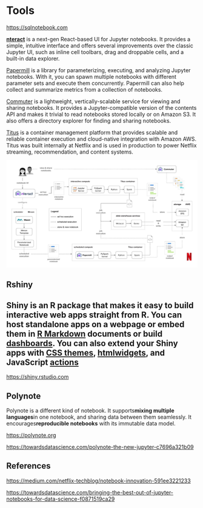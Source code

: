 # Tools

<https://sqlnotebook.com>

[**nteract**](https://github.com/nteract) is a next-gen React-based UI for Jupyter notebooks. It provides a simple, intuitive interface and offers several improvements over the classic Jupyter UI, such as inline cell toolbars, drag and droppable cells, and a built-in data explorer.

[Papermill](https://github.com/nteract/papermill) is a library for parameterizing, executing, and analyzing Jupyter notebooks. With it, you can spawn multiple notebooks with different parameter sets and execute them concurrently. Papermill can also help collect and summarize metrics from a collection of notebooks.

[Commuter](https://github.com/nteract/nteract/blob/master/applications/commuter/README.md) is a lightweight, vertically-scalable service for viewing and sharing notebooks. It provides a Jupyter-compatible version of the contents API and makes it trivial to read notebooks stored locally or on Amazon S3. It also offers a directory explorer for finding and sharing notebooks.

[Titus](https://netflix.github.io/titus/) is a container management platform that provides scalable and reliable container execution and cloud-native integration with Amazon AWS. Titus was built internally at Netflix and is used in production to power Netflix streaming, recommendation, and content systems.

![image](../../../media/DevOps-IDEs-Tools-image1.jpeg)

## Rshiny

## Shiny is an R package that makes it easy to build interactive web apps straight from R. You can host standalone apps on a webpage or embed them in [R Markdown](http://rmarkdown.rstudio.com/) documents or build [dashboards](http://rstudio.github.io/shinydashboard/). You can also extend your Shiny apps with [CSS themes](http://rstudio.github.io/shinythemes/), [htmlwidgets](http://www.htmlwidgets.org/), and JavaScript [actions](https://github.com/daattali/shinyjs/blob/master/README.md)

<https://shiny.rstudio.com>

## Polynote

Polynote is a different kind of notebook. It supports**mixing multiple languages**in one notebook, and sharing data between them seamlessly. It encourages**reproducible notebooks** with its immutable data model.

<https://polynote.org>

<https://towardsdatascience.com/polynote-the-new-jupyter-c7696a321b09>

## References

<https://medium.com/netflix-techblog/notebook-innovation-591ee3221233>

<https://towardsdatascience.com/bringing-the-best-out-of-jupyter-notebooks-for-data-science-f0871519ca29>
